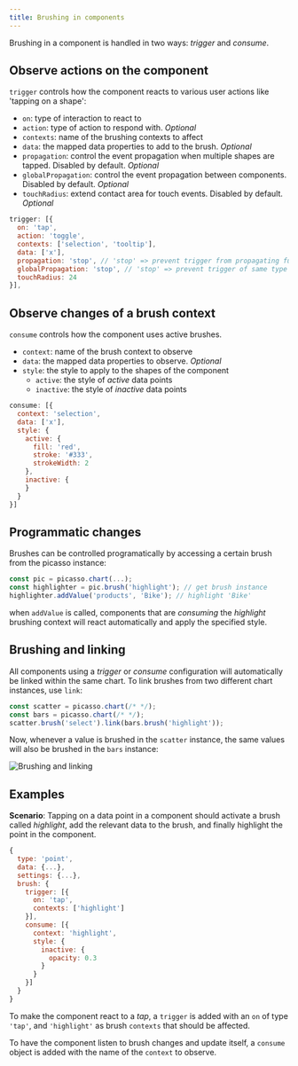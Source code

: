 ```yaml
---
title: Brushing in components
---
```


Brushing in a component is handled in two ways: _trigger_ and _consume_.

## Observe actions on the component

`trigger` controls how the component reacts to various user actions like 'tapping on a shape':

* `on`: type of interaction to react to
* `action`: type of action to respond with.  _Optional_
* `contexts`: name of the brushing contexts to affect
* `data`: the mapped data properties to add to the brush. _Optional_
* `propagation`: control the event propagation when multiple shapes are tapped. Disabled by default. _Optional_
* `globalPropagation`: control the event propagation between components. Disabled by default. _Optional_
* `touchRadius`: extend contact area for touch events. Disabled by default. _Optional_

```js
trigger: [{
  on: 'tap',
  action: 'toggle',
  contexts: ['selection', 'tooltip'],
  data: ['x'],
  propagation: 'stop', // 'stop' => prevent trigger from propagating further than the first shape
  globalPropagation: 'stop', // 'stop' => prevent trigger of same type to be triggered on other components
  touchRadius: 24
}],
```

## Observe changes of a brush context

`consume` controls how the component uses active brushes.

* `context`: name of the brush context to observe
* `data`: the mapped data properties to observe. _Optional_
* `style`: the style to apply to the shapes of the component
  * `active`: the style of _active_ data points
  * `inactive`: the style of _inactive_ data points

```js
consume: [{
  context: 'selection',
  data: ['x'],
  style: {
    active: {
      fill: 'red',
      stroke: '#333',
      strokeWidth: 2
    },
    inactive: {
    }
  }
}]
```

## Programmatic changes

Brushes can be controlled programatically by accessing a certain brush from the picasso instance:

```js
const pic = picasso.chart(...);
const highlighter = pic.brush('highlight'); // get brush instance
highlighter.addValue('products', 'Bike'); // highlight 'Bike'
```

when `addValue` is called, components that are _consuming_ the _highlight_ brushing context will react automatically and apply the specified style.

## Brushing and linking

All components using a _trigger_ or _consume_ configuration will automatically be linked within the same chart. To link brushes from two different chart instances, use `link`:

```js
const scatter = picasso.chart(/* */);
const bars = picasso.chart(/* */);
scatter.brush('select').link(bars.brush('highlight'));
```

Now, whenever a value is brushed in the `scatter` instance, the same values will also be brushed in the `bars` instance:

![Brushing and linking](/img/brush-link.gif)

## Examples

**Scenario**: Tapping on a data point in a component should activate a brush called _highlight_, add the relevant data to the brush, and finally highlight the point in the component.

```js
{
  type: 'point',
  data: {...},
  settings: {...},
  brush: {
    trigger: [{
      on: 'tap',
      contexts: ['highlight']
    }],
    consume: [{
      context: 'highlight',
      style: {
        inactive: {
          opacity: 0.3
        }
      }
    }]
  }
}

```

To make the component react to a _tap_, a `trigger` is added with an `on` of type `'tap'`, and `'highlight'` as brush `contexts` that should be affected.

To have the component listen to brush changes and update itself, a `consume` object is added with the name of the `context` to observe.
